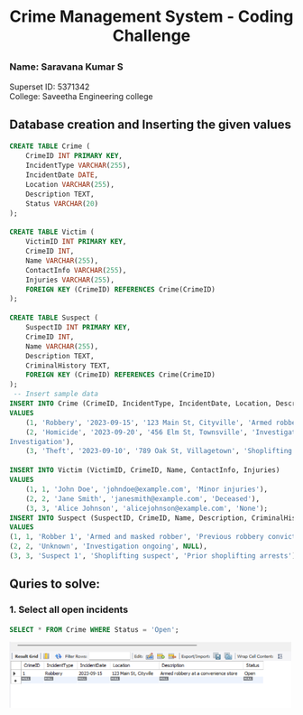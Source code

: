# <p align='center'> Crime Management System - Coding Challenge </p>
### Name: Saravana Kumar S
Superset ID: 5371342<br>
College: Saveetha Engineering college

## Database creation and Inserting the given values
```sql
CREATE TABLE Crime ( 
    CrimeID INT PRIMARY KEY, 
    IncidentType VARCHAR(255), 
    IncidentDate DATE, 
    Location VARCHAR(255), 
    Description TEXT, 
    Status VARCHAR(20) 
); 
 
CREATE TABLE Victim ( 
    VictimID INT PRIMARY KEY, 
    CrimeID INT, 
    Name VARCHAR(255), 
    ContactInfo VARCHAR(255), 
    Injuries VARCHAR(255), 
    FOREIGN KEY (CrimeID) REFERENCES Crime(CrimeID) 
); 
 
CREATE TABLE Suspect ( 
    SuspectID INT PRIMARY KEY, 
    CrimeID INT, 
    Name VARCHAR(255), 
    Description TEXT, 
    CriminalHistory TEXT, 
    FOREIGN KEY (CrimeID) REFERENCES Crime(CrimeID) 
); 
 -- Insert sample data 
INSERT INTO Crime (CrimeID, IncidentType, IncidentDate, Location, Description, Status) 
VALUES 
    (1, 'Robbery', '2023-09-15', '123 Main St, Cityville', 'Armed robbery at a convenience store', 'Open'), 
    (2, 'Homicide', '2023-09-20', '456 Elm St, Townsville', 'Investigation into a murder case', 'Under 
Investigation'), 
    (3, 'Theft', '2023-09-10', '789 Oak St, Villagetown', 'Shoplifting incident at a mall', 'Closed'); 
 
INSERT INTO Victim (VictimID, CrimeID, Name, ContactInfo, Injuries) 
VALUES 
    (1, 1, 'John Doe', 'johndoe@example.com', 'Minor injuries'), 
    (2, 2, 'Jane Smith', 'janesmith@example.com', 'Deceased'),
    (3, 3, 'Alice Johnson', 'alicejohnson@example.com', 'None'); 
INSERT INTO Suspect (SuspectID, CrimeID, Name, Description, CriminalHistory) 
VALUES 
(1, 1, 'Robber 1', 'Armed and masked robber', 'Previous robbery convictions'), 
(2, 2, 'Unknown', 'Investigation ongoing', NULL), 
(3, 3, 'Suspect 1', 'Shoplifting suspect', 'Prior shoplifting arrests');
```

## Quries to solve:
### 1. Select all open incidents
```sql
SELECT * FROM Crime WHERE Status = 'Open';
```
<img src="./outputs/o1.png" width="500" />